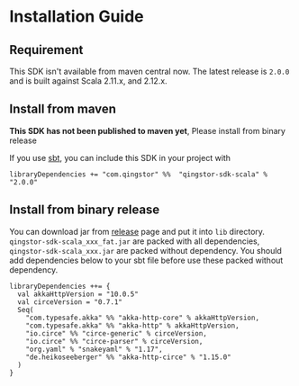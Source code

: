 # Installation Guide

## Requirement

This SDK isn't available from maven central now. The latest release is `2.0.0` 
and is built against Scala 2.11.x, and 2.12.x.

## Install from maven

**This SDK has not been published to maven yet**, Please install from binary release

If you use [sbt](http://www.scala-sbt.org/index.html), you can include this 
SDK in your project with

```sbtshell
libraryDependencies += "com.qingstor" %%  "qingstor-sdk-scala" % "2.0.0"
```

## Install from binary release

You can download jar from [release](https://github.com/yunify/qingstor-sdk-scala/releases) page and put it into `lib` directory.
`qingstor-sdk-scala_xxx_fat.jar` are packed with all dependencies, `qingstor-sdk-scala_xxx.jar` are packed without dependency.
You should add dependencies below to your sbt file before use these packed without dependency.

```sbtshell
libraryDependencies ++= {
  val akkaHttpVersion = "10.0.5"
  val circeVersion = "0.7.1"
  Seq(
    "com.typesafe.akka" %% "akka-http-core" % akkaHttpVersion,
    "com.typesafe.akka" %% "akka-http" % akkaHttpVersion,
    "io.circe" %% "circe-generic" % circeVersion,
    "io.circe" %% "circe-parser" % circeVersion,
    "org.yaml" % "snakeyaml" % "1.17",
    "de.heikoseeberger" %% "akka-http-circe" % "1.15.0"
  )
}
```

